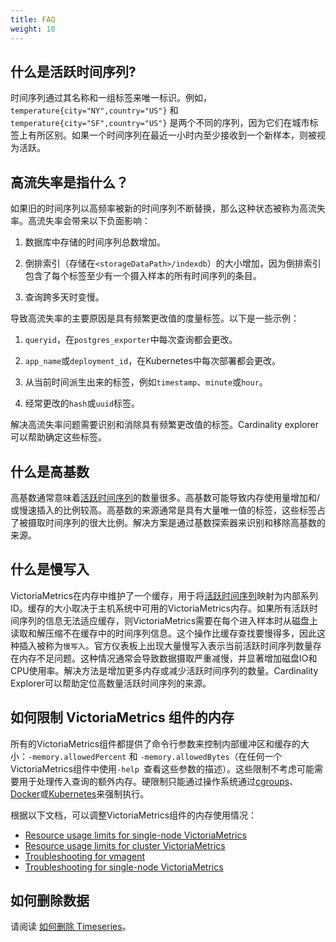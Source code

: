 ```yaml
---
title: FAQ
weight: 10
---
```


## 什么是活跃时间序列?
时间序列通过其名称和一组标签来唯一标识。例如，`temperature{city="NY",country="US"}` 和 `temperature{city="SF",country="US"}` 是两个不同的序列，因为它们在城市标签上有所区别。如果一个时间序列在最近一小时内至少接收到一个新样本，则被视为活跃。

## 高流失率是指什么？
如果旧的时间序列以高频率被新的时间序列不断替换，那么这种状态被称为高流失率。高流失率会带来以下负面影响：

1. 数据库中存储的时间序列总数增加。

2. 倒排索引（存储在`<storageDataPath>/indexdb`）的大小增加，因为倒排索引包含了每个标签至少有一个摄入样本的所有时间序列的条目。

3. 查询跨多天时变慢。

导致高流失率的主要原因是具有频繁更改值的度量标签。以下是一些示例：

1. `queryid`，在`postgres_exporter`中每次查询都会更改。

2. `app_name`或`deployment_id`，在Kubernetes中每次部署都会更改。

3. 从当前时间派生出来的标签，例如`timestamp`、`minute`或`hour`。

4. 经常更改的`hash`或`uuid`标签。

解决高流失率问题需要识别和消除具有频繁更改值的标签。Cardinality explorer可以帮助确定这些标签。

## 什么是高基数
高基数通常意味着[活跃时间序列](https://www.victoriametrics.com.cn/victoriametrics/faq#what-is-an-active-time-series)的数量很多。高基数可能导致内存使用量增加和/或慢速插入的比例较高。高基数的来源通常是具有大量唯一值的标签，这些标签占了被摄取时间序列的很大比例。解决方案是通过基数探索器来识别和移除高基数的来源。

## 什么是慢写入
VictoriaMetrics在内存中维护了一个缓存，用于将[活跃时间序列](https://www.victoriametrics.com.cn/victoriametrics/faq#what-is-an-active-time-series)映射为内部系列ID。缓存的大小取决于主机系统中可用的VictoriaMetrics内存。如果所有活跃时间序列的信息无法适应缓存，则VictoriaMetrics需要在每个进入样本时从磁盘上读取和解压缩不在缓存中的时间序列信息。这个操作比缓存查找要慢得多，因此这种插入被称为`慢写入`。官方仪表板上出现大量慢写入表示当前活跃时间序列数量存在内存不足问题。这种情况通常会导致数据摄取严重减慢，并显著增加磁盘IO和CPU使用率。解决方法是增加更多内存或减少活跃时间序列的数量。Cardinality Explorer可以帮助定位高数量活跃时间序列的来源。

## 如何限制 VictoriaMetrics 组件的内存
所有的VictoriaMetrics组件都提供了命令行参数来控制内部缓冲区和缓存的大小：`-memory.allowedPercent` 和 `-memory.allowedBytes`（在任何一个VictoriaMetrics组件中使用`-help `查看这些参数的描述）。这些限制不考虑可能需要用于处理传入查询的额外内存。硬限制只能通过操作系统通过[cgroups](https://en.wikipedia.org/wiki/Cgroups)、[Docker](https://docs.docker.com/config/containers/resource_constraints)或[Kubernetes](https://kubernetes.io/docs/concepts/configuration/manage-resources-containers)来强制执行。

根据以下文档，可以调整VictoriaMetrics组件的内存使用情况：

+ [Resource usage limits for single-node VictoriaMetrics](https://docs.victoriametrics.com/#resource-usage-limits)
+ [Resource usage limits for cluster VictoriaMetrics](https://docs.victoriametrics.com/Cluster-VictoriaMetrics.html#resource-usage-limits)
+ [Troubleshooting for vmagent](https://docs.victoriametrics.com/vmagent.html#troubleshooting)
+ [Troubleshooting for single-node VictoriaMetrics](https://docs.victoriametrics.com/#troubleshooting)

## 如何删除数据
请阅读 [如何删除 Timeseries](https://www.victoriametrics.com.cn/victoriametrics/dan-ji-ban-ben#ru-he-shan-chu-timeseries)。

